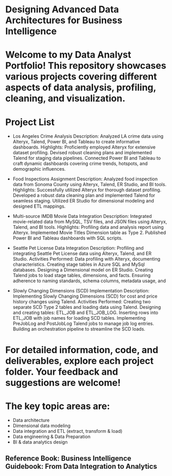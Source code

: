 # Designing Advanced Data Architectures for Business Intelligence

# Welcome to my Data Analyst Portfolio! This repository showcases various projects covering different aspects of data analysis, profiling, cleaning, and visualization.

# Project List
 - Los Angeles Crime Analysis
Description: Analyzed LA crime data using Alteryx, Talend, Power BI, and Tableau to create informative dashboards.
Highlights:
Proficiently employed Alteryx for extensive dataset profiling.
Devised robust cleaning plans and implemented Talend for staging data pipelines.
Connected Power BI and Tableau to craft dynamic dashboards covering crime trends, hotspots, and demographic influences.

- Food Inspections Assignment
Description: Analyzed food inspection data from Sonoma County using Alteryx, Talend, ER Studio, and BI tools.
Highlights:
Successfully utilized Alteryx for thorough dataset profiling.
Developed a robust data cleaning plan and implemented Talend for seamless staging.
Utilized ER Studio for dimensional modeling and designed ETL mappings.

- Multi-source IMDB Movie Data Integration
Description: Integrated movie-related data from MySQL, TSV files, and JSON files using Alteryx, Talend, and BI tools.
Highlights:
Profiling data and analysis report using Alteryx.
Implemented Movie Titles Dimension table as Type 2.
Published Power BI and Tableau dashboards with SQL scripts.

- Seattle Pet License Data Integration
Description: Profiling and integrating Seattle Pet License data using Alteryx, Talend, and ER Studio.
Activities Performed:
Data profiling with Alteryx, documenting characteristics.
Creating stage tables in Azure SQL and MySql databases.
Designing a Dimensional model on ER Studio.
Creating Talend jobs to load stage tables, dimensions, and facts.
Ensuring adherence to naming standards, schema columns, metadata usage, and 

- Slowly Changing Dimensions (SCD) Implementation
Description: Implementing Slowly Changing Dimensions (SCD) for cost and price history changes using Talend.
Activities Performed:
Creating two separate SCD Type 2 tables and loading data using Talend.
Designing and creating tables: ETL_JOB and ETL_JOB_LOG.
Inserting rows into ETL_JOB with job names for loading SCD tables.
Implementing PreJobLog and PostJobLog Talend jobs to manage job log entries.
Building an orchestration pipeline to streamline the SCD loads.

 # For detailed information, code, and deliverables, explore each project folder. Your feedback and suggestions are welcome!

 # The key topic areas are:
- Data architecture
- Dimensional data modeling
- Data integration and ETL (extract, transform & load)
- Data engineering & Data Preparation
- BI & data analytics design

 ## Reference Book: Business Intelligence Guidebook: From Data Integration to Analytics
